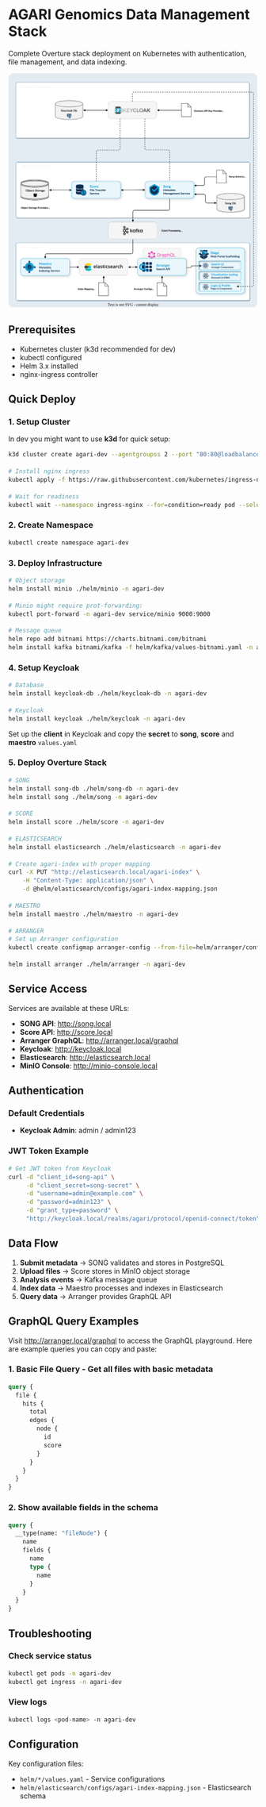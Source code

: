 # AGARI Genomics Data Management Stack

Complete Overture stack deployment on Kubernetes with authentication, file management, and data indexing.

![Architecture Diagram](architecture.svg)

## Prerequisites

- Kubernetes cluster (k3d recommended for dev)
- kubectl configured  
- Helm 3.x installed
- nginx-ingress controller

## Quick Deploy

### 1. Setup Cluster

In dev you might want to use **k3d** for quick setup:

```bash
k3d cluster create agari-dev --agentgroupss 2 --port "80:80@loadbalancer"

# Install nginx ingress
kubectl apply -f https://raw.githubusercontent.com/kubernetes/ingress-nginx/controller-v1.8.1/deploy/static/provider/cloud/deploy.yaml

# Wait for readiness
kubectl wait --namespace ingress-nginx --for=condition=ready pod --selector=app.kubernetes.io/component=controller --timeout=300s
```

### 2. Create Namespace

```bash
kubectl create namespace agari-dev
```

### 3. Deploy Infrastructure

```bash
# Object storage
helm install minio ./helm/minio -n agari-dev

# Minio might require prot-forwarding:
kubectl port-forward -n agari-dev service/minio 9000:9000

# Message queue
helm repo add bitnami https://charts.bitnami.com/bitnami
helm install kafka bitnami/kafka -f helm/kafka/values-bitnami.yaml -n agari-dev
```

### 4. Setup Keycloak

```bash
# Database
helm install keycloak-db ./helm/keycloak-db -n agari-dev

# Keycloak
helm install keycloak ./helm/keycloak -n agari-dev
```

Set up the **client** in Keycloak and copy the **secret** to **song**, **score** and **maestro** `values.yaml`

### 5. Deploy Overture Stack

```bash
# SONG  
helm install song-db ./helm/song-db -n agari-dev
helm install song ./helm/song -n agari-dev

# SCORE
helm install score ./helm/score -n agari-dev

# ELASTICSEARCH
helm install elasticsearch ./helm/elasticsearch -n agari-dev

# Create agari-index with proper mapping
curl -X PUT "http://elasticsearch.local/agari-index" \
    -H "Content-Type: application/json" \
    -d @helm/elasticsearch/configs/agari-index-mapping.json

# MAESTRO
helm install maestro ./helm/maestro -n agari-dev

# ARRANGER
# Set up Arranger configuration
kubectl create configmap arranger-config --from-file=helm/arranger/configs/ -n agari-dev

helm install arranger ./helm/arranger -n agari-dev
```

## Service Access

Services are available at these URLs:

- **SONG API**: http://song.local
- **Score API**: http://score.local  
- **Arranger GraphQL**: http://arranger.local/graphql
- **Keycloak**: http://keycloak.local
- **Elasticsearch**: http://elasticsearch.local
- **MinIO Console**: http://minio-console.local

## Authentication

### Default Credentials
- **Keycloak Admin**: admin / admin123


### JWT Token Example
```bash
# Get JWT token from Keycloak
curl -d "client_id=song-api" \
     -d "client_secret=song-secret" \
     -d "username=admin@example.com" \
     -d "password=admin123" \
     -d "grant_type=password" \
     "http://keycloak.local/realms/agari/protocol/openid-connect/token"
```

## Data Flow

1. **Submit metadata** → SONG validates and stores in PostgreSQL
2. **Upload files** → Score stores in MinIO object storage  
3. **Analysis events** → Kafka message queue
4. **Index data** → Maestro processes and indexes in Elasticsearch
5. **Query data** → Arranger provides GraphQL API

## GraphQL Query Examples

Visit http://arranger.local/graphql to access the GraphQL playground. Here are example queries you can copy and paste:


### 1. Basic File Query - Get all files with basic metadata
```graphql
query {
  file {
    hits {
      total
      edges {
        node {
          id
          score
        }
      }
    }
  }
}
```

### 2. Show available fields in the schema
```graphql
query {
  __type(name: "fileNode") {
    name
    fields {
      name
      type {
        name
      }
    }
  }
}
```

## Troubleshooting

### Check service status
```bash
kubectl get pods -n agari-dev
kubectl get ingress -n agari-dev
```

### View logs
```bash
kubectl logs <pod-name> -n agari-dev
```


## Configuration

Key configuration files:
- `helm/*/values.yaml` - Service configurations
- `helm/elasticsearch/configs/agari-index-mapping.json` - Elasticsearch schema